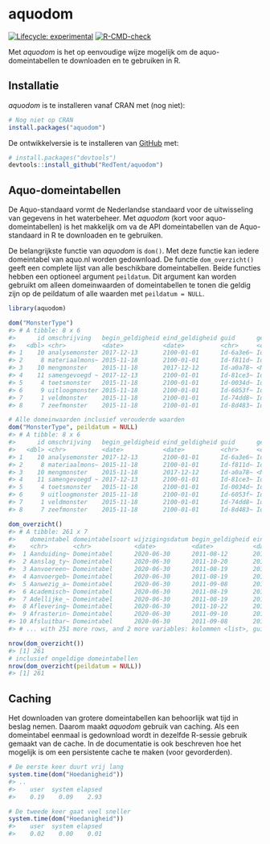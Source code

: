 
<!-- README.md is generated from README.Rmd. Please edit that file -->

# aquodom

<!-- badges: start -->

[![Lifecycle:
experimental](https://img.shields.io/badge/lifecycle-experimental-orange.svg)](https://lifecycle.r-lib.org/articles/stages.html#experimental)
[![R-CMD-check](https://github.com/RedTent/aquodom/workflows/R-CMD-check/badge.svg)](https://github.com/RedTent/aquodom/actions)
<!-- badges: end -->

Met *aquodom* is het op eenvoudige wijze mogelijk om de
aquo-domeintabellen te downloaden en te gebruiken in R.

## Installatie

*aquodom* is te installeren vanaf CRAN met (nog niet):

``` r
# Nog niet op CRAN
install.packages("aquodom") 
```

De ontwikkelversie is te installeren van
[GitHub](https://github.com/RedTent/aquodom) met:

``` r
# install.packages("devtools")
devtools::install_github("RedTent/aquodom")
```

## Aquo-domeintabellen

De Aquo-standaard vormt de Nederlandse standaard voor de uitwisseling
van gegevens in het waterbeheer. Met *aquodom* (kort voor
aquo-domeintabellen) is het makkelijk om va de API domeintabellen van de
Aquo-standaard in R te downloaden en te gebruiken.

De belangrijkste functie van *aquodom* is `dom()`. Met deze functie kan
iedere domeintabel van aquo.nl worden gedownload. De functie
`dom_overzicht()` geeft een complete lijst van alle beschikbare
domeintabellen. Beide functies hebben een optioneel argument
`peildatum`. Dit argument kan worden gebruikt om alleen domeinwaarden of
domeintabellen te tonen die geldig zijn op de peildatum of alle waarden
met `peildatum = NULL`.

``` r
library(aquodom)

dom("MonsterType")
#> # A tibble: 8 x 6
#>      id omschrijving   begin_geldigheid eind_geldigheid guid      gerelateerd   
#>   <dbl> <chr>          <date>           <date>          <chr>     <chr>         
#> 1    10 analysemonster 2017-12-13       2100-01-01      Id-6a3e6~ Id-99092d94-d~
#> 2     8 materiaalmons~ 2015-11-18       2100-01-01      Id-f811d~ Id-2d146a3e-3~
#> 3    10 mengmonster    2015-11-18       2017-12-12      Id-a0a78~ <NA>          
#> 4    11 samengevoegd ~ 2017-12-13       2100-01-01      Id-81ce3~ Id-8df42796-7~
#> 5     4 toetsmonster   2015-11-18       2100-01-01      Id-0034d~ Id-ad4f1180-6~
#> 6     9 uitloogmonster 2015-11-18       2100-01-01      Id-6053f~ Id-48826f74-c~
#> 7     1 veldmonster    2015-11-18       2100-01-01      Id-74dd8~ Id-3e9918e3-4~
#> 8     7 zeefmonster    2015-11-18       2100-01-01      Id-8d483~ Id-63ac95ff-1~

# Alle domeinwaarden inclusief verouderde waarden
dom("MonsterType", peildatum = NULL)
#> # A tibble: 8 x 6
#>      id omschrijving   begin_geldigheid eind_geldigheid guid      gerelateerd   
#>   <dbl> <chr>          <date>           <date>          <chr>     <chr>         
#> 1    10 analysemonster 2017-12-13       2100-01-01      Id-6a3e6~ Id-99092d94-d~
#> 2     8 materiaalmons~ 2015-11-18       2100-01-01      Id-f811d~ Id-2d146a3e-3~
#> 3    10 mengmonster    2015-11-18       2017-12-12      Id-a0a78~ <NA>          
#> 4    11 samengevoegd ~ 2017-12-13       2100-01-01      Id-81ce3~ Id-8df42796-7~
#> 5     4 toetsmonster   2015-11-18       2100-01-01      Id-0034d~ Id-ad4f1180-6~
#> 6     9 uitloogmonster 2015-11-18       2100-01-01      Id-6053f~ Id-48826f74-c~
#> 7     1 veldmonster    2015-11-18       2100-01-01      Id-74dd8~ Id-3e9918e3-4~
#> 8     7 zeefmonster    2015-11-18       2100-01-01      Id-8d483~ Id-63ac95ff-1~

dom_overzicht()
#> # A tibble: 261 x 7
#>    domeintabel domeintabelsoort wijzigingsdatum begin_geldigheid eind_geldigheid
#>    <chr>       <chr>            <date>          <date>           <date>         
#>  1 Aanduiding~ Domeintabel      2020-06-30      2011-08-12       2018-12-10     
#>  2 Aanslag_ty~ Domeintabel      2020-06-30      2011-10-20       2018-12-10     
#>  3 Aanvoereen~ Domeintabel      2020-06-30      2011-08-19       2018-12-10     
#>  4 Aanvoergeb~ Domeintabel      2020-06-30      2011-08-19       2018-12-10     
#>  5 Aanwezig_a~ Domeintabel      2020-06-30      2011-09-08       2018-12-10     
#>  6 Academisch~ Domeintabel      2020-06-30      2011-08-19       2018-12-10     
#>  7 Adellijke_~ Domeintabel      2020-06-30      2011-08-19       2018-12-10     
#>  8 Aflevering~ Domeintabel      2020-06-30      2011-10-22       2018-12-13     
#>  9 Afrasterin~ Domeintabel      2020-06-30      2011-09-10       2011-10-15     
#> 10 Afsluitbar~ Domeintabel      2020-06-30      2011-09-08       2011-10-12     
#> # ... with 251 more rows, and 2 more variables: kolommen <list>, guid <chr>

nrow(dom_overzicht())
#> [1] 261
# inclusief ongeldige domeintabellen
nrow(dom_overzicht(peildatum = NULL))
#> [1] 261
```

## Caching

Het downloaden van grotere domeintabellen kan behoorlijk wat tijd in
beslag nemen. Daarom maakt *aquodom* gebruik van caching. Als een
domeintabel eenmaal is gedownload wordt in dezelfde R-sessie gebruik
gemaakt van de cache. In de documentatie is ook beschreven hoe het
mogelijk is om een persistente cache te maken (voor gevorderden).

``` r
# De eerste keer duurt vrij lang
system.time(dom("Hoedanigheid"))
#> ..
#>    user  system elapsed 
#>    0.19    0.09    2.93

# De tweede keer gaat veel sneller
system.time(dom("Hoedanigheid"))
#>    user  system elapsed 
#>    0.02    0.00    0.01
```
